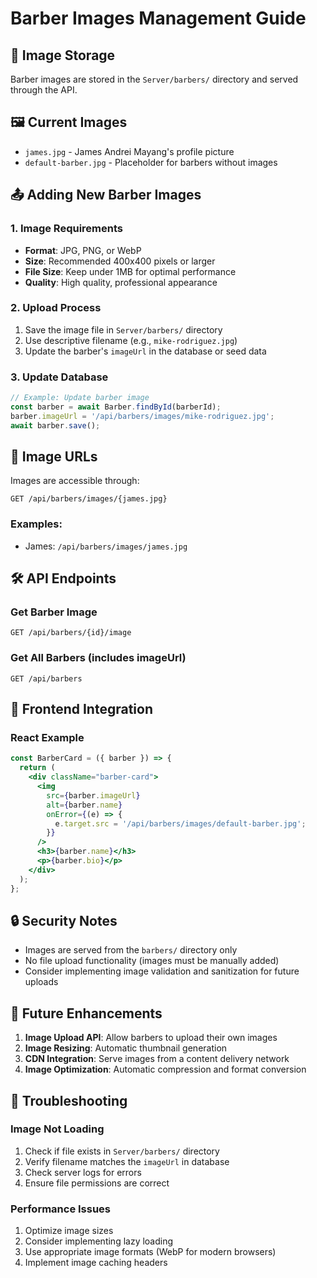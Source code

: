 # Barber Images Management Guide

## 📁 Image Storage

Barber images are stored in the `Server/barbers/` directory and served through the API.

## 🖼️ Current Images

- `james.jpg` - James Andrei Mayang's profile picture
- `default-barber.jpg` - Placeholder for barbers without images

## 📤 Adding New Barber Images

### 1. Image Requirements
- **Format**: JPG, PNG, or WebP
- **Size**: Recommended 400x400 pixels or larger
- **File Size**: Keep under 1MB for optimal performance
- **Quality**: High quality, professional appearance

### 2. Upload Process
1. Save the image file in `Server/barbers/` directory
2. Use descriptive filename (e.g., `mike-rodriguez.jpg`)
3. Update the barber's `imageUrl` in the database or seed data

### 3. Update Database
```javascript
// Example: Update barber image
const barber = await Barber.findById(barberId);
barber.imageUrl = '/api/barbers/images/mike-rodriguez.jpg';
await barber.save();
```

## 🔗 Image URLs

Images are accessible through:
```
GET /api/barbers/images/{james.jpg}
```

### Examples:
- James: `/api/barbers/images/james.jpg`


## 🛠️ API Endpoints

### Get Barber Image
```
GET /api/barbers/{id}/image
```

### Get All Barbers (includes imageUrl)
```
GET /api/barbers
```

## 📱 Frontend Integration

### React Example
```jsx
const BarberCard = ({ barber }) => {
  return (
    <div className="barber-card">
      <img 
        src={barber.imageUrl} 
        alt={barber.name}
        onError={(e) => {
          e.target.src = '/api/barbers/images/default-barber.jpg';
        }}
      />
      <h3>{barber.name}</h3>
      <p>{barber.bio}</p>
    </div>
  );
};
```

## 🔒 Security Notes

- Images are served from the `barbers/` directory only
- No file upload functionality (images must be manually added)
- Consider implementing image validation and sanitization for future uploads

## 🚀 Future Enhancements

1. **Image Upload API**: Allow barbers to upload their own images
2. **Image Resizing**: Automatic thumbnail generation
3. **CDN Integration**: Serve images from a content delivery network
4. **Image Optimization**: Automatic compression and format conversion

## 📝 Troubleshooting

### Image Not Loading
1. Check if file exists in `Server/barbers/` directory
2. Verify filename matches the `imageUrl` in database
3. Check server logs for errors
4. Ensure file permissions are correct

### Performance Issues
1. Optimize image sizes
2. Consider implementing lazy loading
3. Use appropriate image formats (WebP for modern browsers)
4. Implement image caching headers
